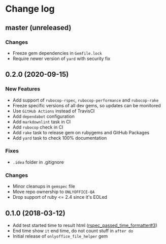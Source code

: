 # Change log

## master (unreleased)

### Changes

* Freeze gem dependencies in `Gemfile.lock`
* Require newer version of `yard` with security fix

## 0.2.0 (2020-09-15)

### New Features

* Add support of `rubocop-rspec`, `rubocop-performance` and `rubocop-rake`
* Freeze specific versions of all dev gems, so updates can be monitored
* Use `GitHub Actions` instead of TravisCI
* Add `dependabot` configuration
* Add `markdownlint` task in CI
* Add `rubocop` check in CI
* Add `rake` task to release gem on rubygems
  and GitHub Packages
* Add `yard` task to check 100% documentation  

### Fixes

* `.idea` folder in .gitignore

### Changes

* Minor cleanups in `gemspec` file
* Move repo ownership to `ONLYOFFICE-QA`
* Drop support of ruby <= 2.4 since it's EOLed

## 0.1.0 (2018-03-12)

* Add test started time to result html ([rspec_passed_time_formatter#3](https://github.com/ONLYOFFICE-QA/rspec_passed_time_formatter/issues/3))
* End time show `it` end time, do not count stuff in `after do`
* Initial release of `onlyoffice_file_helper` gem
